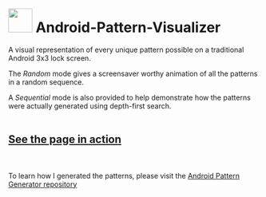 # <img src="https://github.com/psyclone20/Android-Pattern-Visualizer/blob/master/resources/favicon.png" width="48px" height="48px" /> Android-Pattern-Visualizer

A visual representation of every unique pattern possible on a traditional Android 3x3 lock screen.

The _Random_ mode gives a screensaver worthy animation of all the patterns in a random sequence.

A _Sequential_ mode is also provided to help demonstrate how the patterns were actually generated using depth-first search.
<br><br>
## [See the page in action](https://psyclone20.github.io/Android-Pattern-Visualizer)
<br><br>
To learn how I generated the patterns, please visit the [Android Pattern Generator repository](https://github.com/psyclone20/Android-Pattern-Generator)
